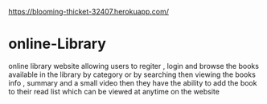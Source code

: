 https://blooming-thicket-32407.herokuapp.com/
# online-Library
online library website allowing users to regiter , login and browse the books available in the library by category or by searching then viewing the books info , summary and a small video 
then they have the ability to add the book to their read list which can be viewed at anytime on the website 
